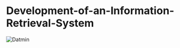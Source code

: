 # Development-of-an-Information-Retrieval-System
![Datmin](https://github.com/AquilaPR/Scraping-VisualisationIMDB/assets/169737529/735e4f80-e600-4400-a502-f392f160f812)
